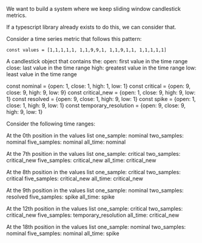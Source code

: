 We want to build a system where we keep sliding window candlestick metrics. 

If a typescript library already exists to do this, we can consider that.

Consider a time series metric that follows this pattern:

```
const values = [1,1,1,1,1, 1,1,9,9,1, 1,1,9,1,1, 1,1,1,1,1]
```

A candlestick object that contains the:
open: first value in the time range
close: last value in the time range
high: greatest value in the time range
low: least value in the time range

const nominal = {open: 1, close: 1, high: 1, low: 1}
const critical = {open: 9, close: 9, high: 9, low: 9}
const critical_new = {open: 1, close: 9, high: 9, low: 1}
const resolved = {open: 9, close: 1, high: 9, low: 1}
const spike = {open: 1, close: 1, high: 9, low: 1}
const temporary_resolution = {open: 9, close: 9, high: 9, low: 1}

Consider the following time ranges:

At the 0th position in the values list
one_sample: nominal
two_samples: nominal
five_samples: nominal
all_time: nominal

At the 7th position in the values list
one_sample: critical
two_samples: critical_new
five_samples: critical_new
all_time: critical_new


At the 8th position in the values list
one_sample: critical
two_samples: critical
five_samples: critical_new
all_time: critical_new

At the 9th position in the values list
one_sample: nominal
two_samples: resolved
five_samples: spike
all_time: spike

At the 12th position in the values list
one_sample: critical
two_samples: critical_new
five_samples: temporary_resolution
all_time: critical_new

At the 18th position in the values list
one_sample: nominal
two_samples: nominal
five_samples: nominal
all_time: spike

